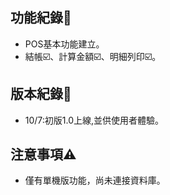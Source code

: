## 功能紀錄🔧
- POS基本功能建立。
- 結帳☑️、計算金額☑️、明細列印☑️。

## 版本紀錄📌
- 10/7:初版1.0上線,並供使用者體驗。

## 注意事項⚠️
- 僅有單機版功能，尚未連接資料庫。
